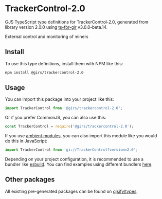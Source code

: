 
# TrackerControl-2.0

GJS TypeScript type definitions for TrackerControl-2.0, generated from library version 2.0.0 using [ts-for-gir](https://github.com/gjsify/ts-for-gir) v3.0.0-beta.14.

External control and monitoring of miners

## Install

To use this type definitions, install them with NPM like this:
```bash
npm install @girs/trackercontrol-2.0
```

## Usage

You can import this package into your project like this:
```ts
import TrackerControl from '@girs/trackercontrol-2.0';
```

Or if you prefer CommonJS, you can also use this:
```ts
const TrackerControl = require('@girs/trackercontrol-2.0');
```

If you use [ambient modules](https://github.com/gjsify/ts-for-gir/tree/main/packages/cli#ambient-modules), you can also import this module like you would do this in JavaScript:

```ts
import TrackerControl from 'gi://TrackerControl?version=2.0';
```

Depending on your project configuration, it is recommended to use a bundler like [esbuild](https://esbuild.github.io/). You can find examples using different bundlers [here](https://github.com/gjsify/ts-for-gir/tree/main/examples).

## Other packages

All existing pre-generated packages can be found on [gjsify/types](https://github.com/gjsify/types).